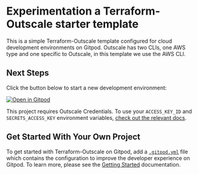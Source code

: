 # Experimentation a Terraform-Outscale starter template

This is a simple Terraform-Outscale template configured for cloud development environments on Gitpod.
Outscale has two CLIs, one AWS type and one specific to Outscale, in this template we use the AWS CLI.

## Next Steps

Click the button below to start a new development environment:

[![Open in Gitpod](https://gitpod.io/button/open-in-gitpod.svg)](https://gitlab.com/demo-gitpod/experimentation)

This project requires Outscale Credentials. To use your `ACCESS_KEY_ID` and `SECRETS_ACCESS_KEY` environment variables, [check out the relevant docs](https://docs.outscale.com/fr/userguide/Tutoriel-D%C3%A9marrer-dans-le-Cloud-OUTSCALE.html). 

## Get Started With Your Own Project

To get started with Terraform-Outscale on Gitpod, add a [`.gitpod.yml`](./.gitpod.yml) file which contains the configuration to improve the developer experience on Gitpod. To learn more, please see the [Getting Started](https://www.gitpod.io/docs/getting-started) documentation.

